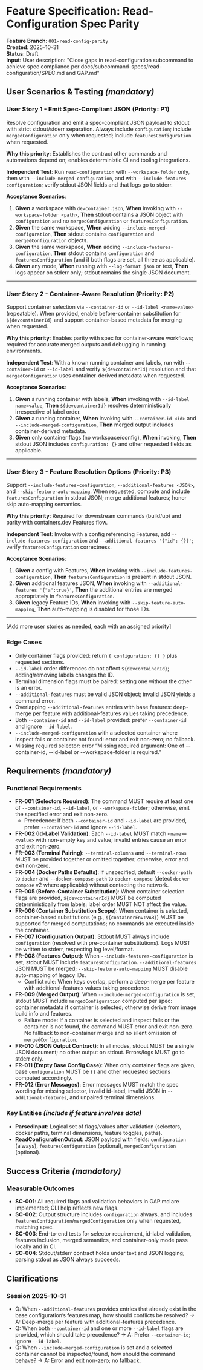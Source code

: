 # Feature Specification: Read-Configuration Spec Parity

**Feature Branch**: `001-read-config-parity`  
**Created**: 2025-10-31  
**Status**: Draft  
**Input**: User description: "Close gaps in read-configuration subcommand to achieve spec compliance per docs/subcommand-specs/read-configuration/SPEC.md and GAP.md"

## User Scenarios & Testing *(mandatory)*

<!--
  IMPORTANT: User stories should be PRIORITIZED as user journeys ordered by importance.
  Each user story/journey must be INDEPENDENTLY TESTABLE - meaning if you implement just ONE of them,
  you should still have a viable MVP (Minimum Viable Product) that delivers value.
  
  Assign priorities (P1, P2, P3, etc.) to each story, where P1 is the most critical.
  Think of each story as a standalone slice of functionality that can be:
  - Developed independently
  - Tested independently
  - Deployed independently
  - Demonstrated to users independently
-->

### User Story 1 - Emit Spec-Compliant JSON (Priority: P1)

Resolve configuration and emit a spec-compliant JSON payload to stdout with strict stdout/stderr separation. Always include `configuration`; include `mergedConfiguration` only when requested; include `featuresConfiguration` when requested.

**Why this priority**: Establishes the contract other commands and automations depend on; enables deterministic CI and tooling integrations.

**Independent Test**: Run `read-configuration` with `--workspace-folder` only, then with `--include-merged-configuration`, and with `--include-features-configuration`; verify stdout JSON fields and that logs go to stderr.

**Acceptance Scenarios**:

1. **Given** a workspace with `devcontainer.json`, **When** invoking with `--workspace-folder <path>`, **Then** stdout contains a JSON object with `configuration` and no `mergedConfiguration` or `featuresConfiguration`.
2. **Given** the same workspace, **When** adding `--include-merged-configuration`, **Then** stdout contains `configuration` and `mergedConfiguration` objects.
3. **Given** the same workspace, **When** adding `--include-features-configuration`, **Then** stdout contains `configuration` and `featuresConfiguration` (and if both flags are set, all three as applicable).
4. **Given** any mode, **When** running with `--log-format json` or text, **Then** logs appear on stderr only; stdout remains the single JSON document.

---

### User Story 2 - Container-Aware Resolution (Priority: P2)

Support container selection via `--container-id` or `--id-label <name=value>` (repeatable). When provided, enable before-container substitution for `${devcontainerId}` and support container-based metadata for merging when requested.

**Why this priority**: Enables parity with spec for container-aware workflows; required for accurate merged outputs and debugging in running environments.

**Independent Test**: With a known running container and labels, run with `--container-id` or `--id-label` and verify `${devcontainerId}` resolution and that `mergedConfiguration` uses container-derived metadata when requested.

**Acceptance Scenarios**:

1. **Given** a running container with labels, **When** invoking with `--id-label name=value`, **Then** `${devcontainerId}` resolves deterministically irrespective of label order.
2. **Given** a running container, **When** invoking with `--container-id <id>` and `--include-merged-configuration`, **Then** merged output includes container-derived metadata.
3. **Given** only container flags (no workspace/config), **When** invoking, **Then** stdout JSON includes `configuration: {}` and other requested fields as applicable.

---

### User Story 3 - Feature Resolution Options (Priority: P3)

Support `--include-features-configuration`, `--additional-features <JSON>`, and `--skip-feature-auto-mapping`. When requested, compute and include `featuresConfiguration` in stdout JSON; merge additional features; honor skip auto-mapping semantics.

**Why this priority**: Required for downstream commands (build/up) and parity with containers.dev Features flow.

**Independent Test**: Invoke with a config referencing Features, add `--include-features-configuration` and `--additional-features '{"id": {}}'`; verify `featuresConfiguration` correctness.

**Acceptance Scenarios**:

1. **Given** a config with Features, **When** invoking with `--include-features-configuration`, **Then** `featuresConfiguration` is present in stdout JSON.
2. **Given** additional features JSON, **When** invoking with `--additional-features '{"a":true}'`, **Then** the additional entries are merged appropriately in `featuresConfiguration`.
3. **Given** legacy Feature IDs, **When** invoking with `--skip-feature-auto-mapping`, **Then** auto-mapping is disabled for those IDs.

---

[Add more user stories as needed, each with an assigned priority]

### Edge Cases

- Only container flags provided: return `{ configuration: {} }` plus requested sections.
- `--id-label` order differences do not affect `${devcontainerId}`; adding/removing labels changes the ID.
- Terminal dimension flags must be paired: setting one without the other is an error.
- `--additional-features` must be valid JSON object; invalid JSON yields a command error.
- Overlapping `--additional-features` entries with base features: deep-merge per feature with additional-features values taking precedence.
- Both `--container-id` and `--id-label` provided: prefer `--container-id` and ignore `--id-label`.
- `--include-merged-configuration` with a selected container where inspect fails or container not found: error and exit non-zero; no fallback.
- Missing required selector: error “Missing required argument: One of --container-id, --id-label or --workspace-folder is required.”

## Requirements *(mandatory)*

<!--
  ACTION REQUIRED: The content in this section represents placeholders.
  Fill them out with the right functional requirements.
-->

### Functional Requirements

- **FR-001 (Selectors Required)**: The command MUST require at least one of `--container-id`, `--id-label`, or `--workspace-folder`; otherwise, emit the specified error and exit non-zero.
  - Precedence: If both `--container-id` and `--id-label` are provided, prefer `--container-id` and ignore `--id-label`.
- **FR-002 (Id-Label Validation)**: Each `--id-label` MUST match `<name>=<value>` with non-empty key and value; invalid entries cause an error and exit non-zero.
- **FR-003 (Terminal Pairing)**: `--terminal-columns` and `--terminal-rows` MUST be provided together or omitted together; otherwise, error and exit non-zero.
- **FR-004 (Docker Paths Defaults)**: If unspecified, default `--docker-path` to `docker` and `--docker-compose-path` to `docker-compose` (detect `docker compose` v2 where applicable) without contacting the network.
- **FR-005 (Before-Container Substitution)**: When container selection flags are provided, `${devcontainerId}` MUST be computed deterministically from labels; label order MUST NOT affect the value.
- **FR-006 (Container Substitution Scope)**: When container is selected, container-based substitutions (e.g., `${containerEnv:VAR}`) MUST be supported for merged computations; no commands are executed inside the container.
- **FR-007 (Configuration Output)**: Stdout MUST always include `configuration` (resolved with pre-container substitutions). Logs MUST be written to stderr, respecting log level/format.
- **FR-008 (Features Output)**: When `--include-features-configuration` is set, stdout MUST include `featuresConfiguration`. `--additional-features` JSON MUST be merged; `--skip-feature-auto-mapping` MUST disable auto-mapping of legacy IDs.
  - Conflict rule: When keys overlap, perform a deep-merge per feature with additional-features values taking precedence.
- **FR-009 (Merged Output)**: When `--include-merged-configuration` is set, stdout MUST include `mergedConfiguration` computed per spec: container metadata if container is selected; otherwise derive from image build info and features.
  - Failure mode: If a container is selected and inspect fails or the container is not found, the command MUST error and exit non-zero. No fallback to non-container merge and no silent omission of `mergedConfiguration`.
- **FR-010 (JSON Output Contract)**: In all modes, stdout MUST be a single JSON document; no other output on stdout. Errors/logs MUST go to stderr only.
- **FR-011 (Empty Base Config Case)**: When only container flags are given, base `configuration` MUST be `{}` and other requested sections computed accordingly.
- **FR-012 (Error Messages)**: Error messages MUST match the spec wording for missing selector, invalid id-label, invalid JSON in `--additional-features`, and unpaired terminal dimensions.

### Key Entities *(include if feature involves data)*

- **ParsedInput**: Logical set of flags/values after validation (selectors, docker paths, terminal dimensions, feature toggles, paths).
- **ReadConfigurationOutput**: JSON payload with fields: `configuration` (always), `featuresConfiguration` (optional), `mergedConfiguration` (optional).

## Success Criteria *(mandatory)*

<!--
  ACTION REQUIRED: Define measurable success criteria.
  These must be technology-agnostic and measurable.
-->

### Measurable Outcomes

- **SC-001**: All required flags and validation behaviors in GAP.md are implemented; CLI help reflects new flags.
- **SC-002**: Output structure includes `configuration` always, and includes `featuresConfiguration`/`mergedConfiguration` only when requested, matching spec.
- **SC-003**: End-to-end tests for selector requirement, id-label validation, features inclusion, merged semantics, and container-only mode pass locally and in CI.
- **SC-004**: Stdout/stderr contract holds under text and JSON logging; parsing stdout as JSON always succeeds.

## Clarifications

### Session 2025-10-31

- Q: When `--additional-features` provides entries that already exist in the base configuration’s features map, how should conflicts be resolved? → A: Deep-merge per feature with additional-features precedence.
- Q: When both `--container-id` and one or more `--id-label` flags are provided, which should take precedence? → A: Prefer `--container-id`; ignore `--id-label`.
- Q: When `--include-merged-configuration` is set and a selected container cannot be inspected/found, how should the command behave? → A: Error and exit non-zero; no fallback.
